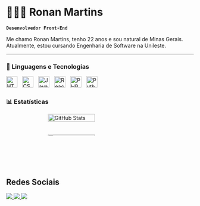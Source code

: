 # 👩🏻‍💻 Ronan Martins

**`Desenvolvedor Front-End`**

Me chamo Ronan Martins, tenho 22 anos e sou natural de Minas Gerais. Atualmente, estou cursando Engenharia de Software na Unileste. 

---

### 🤖 Linguagens e Tecnologias

<img 
    align="left" 
    alt="HTML"
    title="HTML" 
    width="30px" 
    style="padding-right: 10px;" 
    src="https://cdn.jsdelivr.net/gh/devicons/devicon@latest/icons/html5/html5-original.svg" 
/>
<img 
    align="left" 
    alt="CSS" 
    title="CSS"
    width="30px" 
    style="padding-right: 10px;" 
    src="https://cdn.jsdelivr.net/gh/devicons/devicon@latest/icons/css3/css3-original.svg" 
/>
<img 
    align="left" 
    alt="JavaScript" 
    title="JavaScript"
    width="30px" 
    style="padding-right: 10px;" 
    src="https://cdn.jsdelivr.net/gh/devicons/devicon@latest/icons/javascript/javascript-original.svg" 
/>
<img 
    align="left" 
    alt="React"
    title="React" 
    width="30px" 
    style="padding-right: 10px;" 
    src="https://cdn.jsdelivr.net/gh/devicons/devicon@latest/icons/react/react-original.svg" 
/>


<img 
    align="left" 
    alt="PHP" 
    title="PHP"
    width="30px" 
    style="padding-right: 10px;" 
    src="https://cdn.jsdelivr.net/gh/devicons/devicon@latest/icons/php/php-original.svg" 
/>



<img 
    align="left" 
    alt="Python" 
    title="Python"
    width="30px" 
    style="padding-right: 10px;" 
    src="https://cdn.jsdelivr.net/gh/devicons/devicon@latest/icons/python/python-original.svg" 
/>

<br/>
<br/>

### 📊 Estatísticas

<div style="display: flex; flex-wrap: wrap; gap: 20px; justify-content: center;">
  <img 
    src="https://github-readme-stats.vercel.app/api?username=ronanmartins10&show_icons=true&theme=tokyonight&include_all_commits=true&locale=pt-br" 
    alt="GitHub Stats" 
    style="max-width: 100%; width: 45%; min-width: 280px;" 
  />
  
  <img
    src="https://github-readme-stats.vercel.app/api/top-langs/?username=ronanmartins10&theme=tokyonight&layout=compact&custom_title=Tecnologias&langs_count=6"
    alt="Github Stats"
    style="max-width: 100%; width: 45%; min-width: 280px;" 
  />
</div>



<br clear="both" />
<br /><br />

 ## Redes Sociais

<div> 
  <a href="https://instagram.com/ronanmoliveiraa" target="_blank">
    <img src="https://img.shields.io/badge/-Instagram-%23E4405F?style=for-the-badge&logo=instagram&logoColor=white" />
  </a> 
  <a href="mailto:ronanmartinsoliveira10@gmail.com">
    <img src="https://img.shields.io/badge/-Gmail-%23333?style=for-the-badge&logo=gmail&logoColor=white" />
  </a>
  <a href="https://www.linkedin.com/in/ronan-martins/" target="_blank">
    <img src="https://img.shields.io/badge/-LinkedIn-%230077B5?style=for-the-badge&logo=linkedin&logoColor=white" />
  </a> 
</div>

